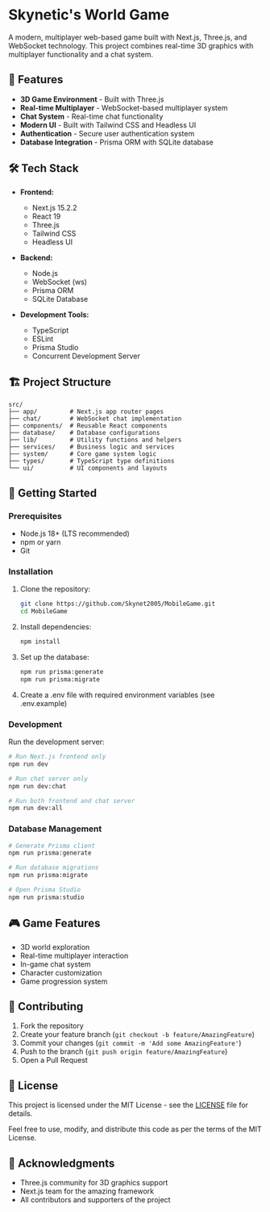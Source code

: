 # Skynetic's World Game

A modern, multiplayer web-based game built with Next.js, Three.js, and WebSocket technology. This project combines real-time 3D graphics with multiplayer functionality and a chat system.

## 🚀 Features

- **3D Game Environment** - Built with Three.js
- **Real-time Multiplayer** - WebSocket-based multiplayer system
- **Chat System** - Real-time chat functionality
- **Modern UI** - Built with Tailwind CSS and Headless UI
- **Authentication** - Secure user authentication system
- **Database Integration** - Prisma ORM with SQLite database

## 🛠️ Tech Stack

- **Frontend:**
  - Next.js 15.2.2
  - React 19
  - Three.js
  - Tailwind CSS
  - Headless UI

- **Backend:**
  - Node.js
  - WebSocket (ws)
  - Prisma ORM
  - SQLite Database

- **Development Tools:**
  - TypeScript
  - ESLint
  - Prisma Studio
  - Concurrent Development Server

## 🏗️ Project Structure

```
src/
├── app/         # Next.js app router pages
├── chat/        # WebSocket chat implementation
├── components/  # Reusable React components
├── database/    # Database configurations
├── lib/         # Utility functions and helpers
├── services/    # Business logic and services
├── system/      # Core game system logic
├── types/       # TypeScript type definitions
└── ui/          # UI components and layouts
```

## 🚦 Getting Started

### Prerequisites

- Node.js 18+ (LTS recommended)
- npm or yarn
- Git

### Installation

1. Clone the repository:
   ```bash
   git clone https://github.com/Skynet2005/MobileGame.git
   cd MobileGame
   ```

2. Install dependencies:
   ```bash
   npm install
   ```

3. Set up the database:
   ```bash
   npm run prisma:generate
   npm run prisma:migrate
   ```

4. Create a .env file with required environment variables (see .env.example)

### Development

Run the development server:

```bash
# Run Next.js frontend only
npm run dev

# Run chat server only
npm run dev:chat

# Run both frontend and chat server
npm run dev:all
```

### Database Management

```bash
# Generate Prisma client
npm run prisma:generate

# Run database migrations
npm run prisma:migrate

# Open Prisma Studio
npm run prisma:studio
```

## 🎮 Game Features

- 3D world exploration
- Real-time multiplayer interaction
- In-game chat system
- Character customization
- Game progression system

## 🤝 Contributing

1. Fork the repository
2. Create your feature branch (`git checkout -b feature/AmazingFeature`)
3. Commit your changes (`git commit -m 'Add some AmazingFeature'`)
4. Push to the branch (`git push origin feature/AmazingFeature`)
5. Open a Pull Request

## 📝 License

This project is licensed under the MIT License - see the [LICENSE](LICENSE) file for details.

Feel free to use, modify, and distribute this code as per the terms of the MIT License.

## 🙏 Acknowledgments

- Three.js community for 3D graphics support
- Next.js team for the amazing framework
- All contributors and supporters of the project
